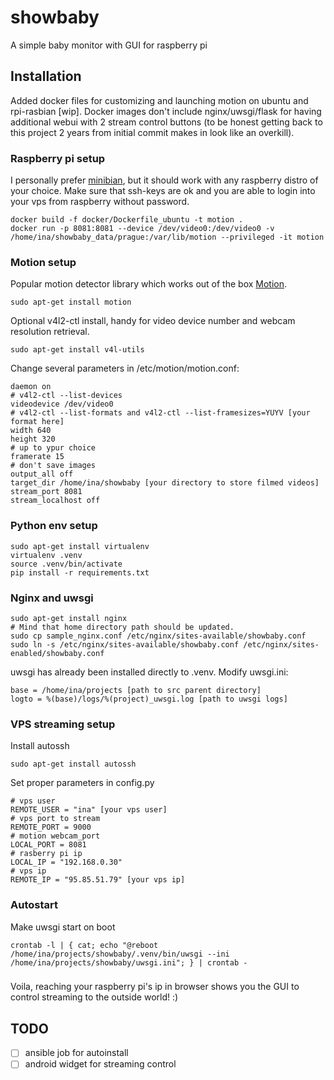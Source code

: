 # showbaby
A simple baby monitor with GUI for raspberry pi

## Installation
Added docker files for customizing and launching motion on ubuntu and rpi-rasbian [wip].
Docker images don't include nginx/uwsgi/flask for having additional webui with 2 stream control buttons
(to be honest getting back to this project 2 years from initial commit makes in look like an overkill).

### Raspberry pi setup

I personally prefer [minibian](https://minibianpi.wordpress.com/), but it should work with any raspberry distro of your choice.
Make sure that ssh-keys are ok and you are able to login into your vps from raspberry without password.
```
docker build -f docker/Dockerfile_ubuntu -t motion .
docker run -p 8081:8081 --device /dev/video0:/dev/video0 -v /home/ina/showbaby_data/prague:/var/lib/motion --privileged -it motion 
```

### Motion setup

Popular motion detector library which works out of the box [Motion](http://www.lavrsen.dk/foswiki/bin/view/Motion/WebHome).

```
sudo apt-get install motion
```
Optional v4l2-ctl install, handy for video device number and webcam resolution retrieval.
```
sudo apt-get install v4l-utils
```
Change several parameters in /etc/motion/motion.conf:

```
daemon on
# v4l2-ctl --list-devices
videodevice /dev/video0 
# v4l2-ctl --list-formats and v4l2-ctl --list-framesizes=YUYV [your format here]
width 640
height 320
# up to ypur choice
framerate 15
# don't save images
output_all off
target_dir /home/ina/showbaby [your directory to store filmed videos]
stream_port 8081
stream_localhost off
```

### Python env setup

```
sudo apt-get install virtualenv
virtualenv .venv
source .venv/bin/activate
pip install -r requirements.txt
```

### Nginx and uwsgi
```
sudo apt-get install nginx
# Mind that home directory path should be updated.
sudo cp sample_nginx.conf /etc/nginx/sites-available/showbaby.conf
sudo ln -s /etc/nginx/sites-available/showbaby.conf /etc/nginx/sites-enabled/showbaby.conf
```
uwsgi has already been installed directly to .venv. Modify uwsgi.ini:
```
base = /home/ina/projects [path to src parent directory]
logto = %(base)/logs/%(project)_uwsgi.log [path to uwsgi logs]
```

### VPS streaming setup
Install autossh

```
sudo apt-get install autossh
```

Set proper parameters in config.py
```
# vps user
REMOTE_USER = "ina" [your vps user]
# vps port to stream
REMOTE_PORT = 9000
# motion webcam_port
LOCAL_PORT = 8081
# rasberry pi ip
LOCAL_IP = "192.168.0.30"
# vps ip
REMOTE_IP = "95.85.51.79" [your vps ip]
```

### Autostart

Make uwsgi start on boot
```
crontab -l | { cat; echo "@reboot /home/ina/projects/showbaby/.venv/bin/uwsgi --ini /home/ina/projects/showbaby/uwsgi.ini"; } | crontab -
```
###

Voila, reaching your raspberry pi's ip in browser shows you the GUI to control streaming to the outside world! :)

## TODO
- [ ] ansible job for autoinstall
- [ ] android widget for streaming control
